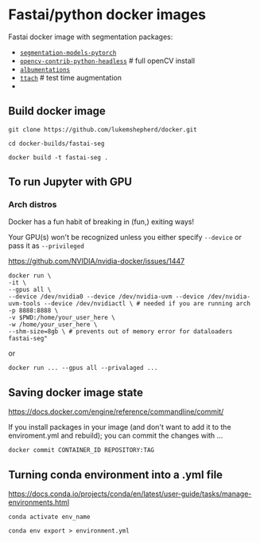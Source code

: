 # Fastai/python docker images
 
Fastai docker image with segmentation packages:
 
   - [`segmentation-models-pytorch`](https://github.com/qubvel/segmentation_models.pytorch)
   - [`opencv-contrib-python-headless`](https://github.com/opencv/opencv-python) # full openCV install
   - [`albumentations`](https://github.com/albumentations-team/albumentations)
   - [`ttach`](https://github.com/qubvel/ttach)  # test time augmentation
   -  
## Build docker image
 
`git clone https://github.com/lukemshepherd/docker.git`

`cd docker-builds/fastai-seg`

`docker build -t fastai-seg .`
 
## To run Jupyter with GPU
 
### Arch distros
 
Docker has a fun habit of breaking in (fun,) exiting ways!
 
Your GPU(s) won't be recognized unless you either specify `--device` or pass it as `--privileged`
 
https://github.com/NVIDIA/nvidia-docker/issues/1447
 
    docker run \
    -it \
    --gpus all \
    --device /dev/nvidia0 --device /dev/nvidia-uvm --device /dev/nvidia-uvm-tools --device /dev/nvidiactl \ # needed if you are running arch
    -p 8888:8888 \
    -v $PWD:/home/your_user_here \
    -w /home/your_user_here \
    --shm-size=8gb \ # prevents out of memory error for dataloaders
    fastai-seg"
    
or 

    docker run ... --gpus all --privalaged ...
 

 ## Saving docker image state
 https://docs.docker.com/engine/reference/commandline/commit/

 If you install packages in your image (and don't want to add it to the enviroment.yml and rebuild); you can commit the changes with ...

`docker commit CONTAINER_ID REPOSITORY:TAG`


## Turning conda environment into a .yml file
 
https://docs.conda.io/projects/conda/en/latest/user-guide/tasks/manage-environments.html
 
`conda activate env_name`
 
`conda env export > environment.yml`

<!-- ### Tips
 
Trying to de bug a docker file can be a bit hard (especially if you don't really know what you are doing like me)!
 
 
If you comment out your `CMD` line, rebuild your image and then run with an interactive shell - this allows you to move around inside your container so get a sense of what is where. -->

